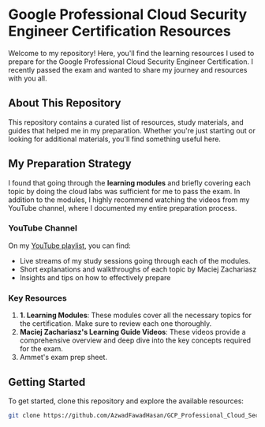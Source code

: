 
# Google Professional Cloud Security Engineer Certification Resources

Welcome to my repository! Here, you'll find the learning resources I used to prepare for the Google Professional Cloud Security Engineer Certification. I recently passed the exam and wanted to share my journey and resources with you all.

## About This Repository

This repository contains a curated list of resources, study materials, and guides that helped me in my preparation. Whether you're just starting out or looking for additional materials, you'll find something useful here.

## My Preparation Strategy

I found that going through the **learning modules** and briefly covering each topic  by doing the cloud labs was sufficient for me to pass the exam. In addition to the modules, I highly recommend watching the videos from my YouTube channel, where I documented my entire preparation process.

### YouTube Channel

On my [YouTube playlist](https://www.youtube.com/playlist?list=PLEbTo3ZKL1nJ2KT2ZBk4lyo39G7DslbyE), you can find:
- Live streams of my study sessions going through each of the modules.
- Short explanations and walkthroughs of each topic by Maciej Zachariasz
- Insights and tips on how to effectively prepare 

### Key Resources

1. **1. Learning Modules**: These modules cover all the necessary topics for the certification. Make sure to review each one thoroughly.
2. **Maciej Zachariasz's Learning Guide Videos**: These videos provide a comprehensive overview and deep dive into the key concepts required for the exam.
3. Ammet's exam prep sheet.
## Getting Started

To get started, clone this repository and explore the available resources:

```bash
git clone https://github.com/AzwadFawadHasan/GCP_Professional_Cloud_Security_Engineer_Certification.git
